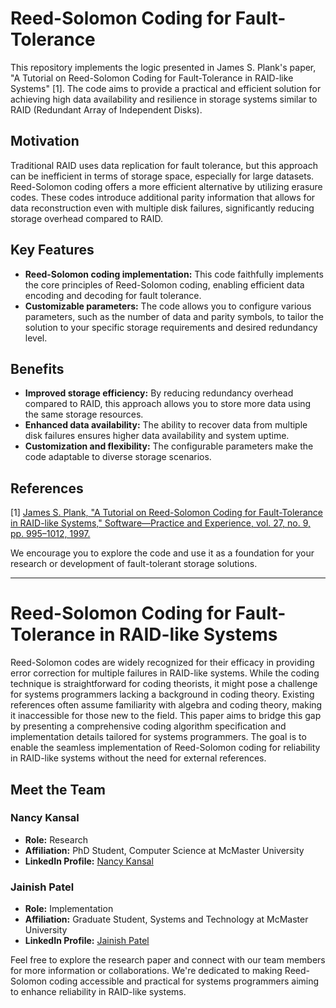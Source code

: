 # Reed-Solomon Coding for Fault-Tolerance

This repository implements the logic presented in James S. Plank's paper, "A Tutorial on Reed-Solomon Coding for Fault-Tolerance in RAID-like Systems" [1]. The code aims to provide a practical and efficient solution for achieving high data availability and resilience in storage systems similar to RAID (Redundant Array of Independent Disks).

## Motivation

Traditional RAID uses data replication for fault tolerance, but this approach can be inefficient in terms of storage space, especially for large datasets. Reed-Solomon coding offers a more efficient alternative by utilizing erasure codes. These codes introduce additional parity information that allows for data reconstruction even with multiple disk failures, significantly reducing storage overhead compared to RAID.

## Key Features

- **Reed-Solomon coding implementation:** This code faithfully implements the core principles of Reed-Solomon coding, enabling efficient data encoding and decoding for fault tolerance.
- **Customizable parameters:** The code allows you to configure various parameters, such as the number of data and parity symbols, to tailor the solution to your specific storage requirements and desired redundancy level.

## Benefits

- **Improved storage efficiency:** By reducing redundancy overhead compared to RAID, this approach allows you to store more data using the same storage resources.
- **Enhanced data availability:** The ability to recover data from multiple disk failures ensures higher data availability and system uptime.
- **Customization and flexibility:** The configurable parameters make the code adaptable to diverse storage scenarios.

## References

[1] [James S. Plank, "A Tutorial on Reed-Solomon Coding for Fault-Tolerance in RAID-like Systems," Software—Practice and Experience, vol. 27, no. 9, pp. 995–1012, 1997.](https://web.eecs.utk.edu/~jplank/plank/papers/CS-96-332.pdf)

We encourage you to explore the code and use it as a foundation for your research or development of fault-tolerant storage solutions.

---

# Reed-Solomon Coding for Fault-Tolerance in RAID-like Systems

Reed-Solomon codes are widely recognized for their efficacy in providing error correction for multiple failures in RAID-like systems. While the coding technique is straightforward for coding theorists, it might pose a challenge for systems programmers lacking a background in coding theory. Existing references often assume familiarity with algebra and coding theory, making it inaccessible for those new to the field. This paper aims to bridge this gap by presenting a comprehensive coding algorithm specification and implementation details tailored for systems programmers. The goal is to enable the seamless implementation of Reed-Solomon coding for reliability in RAID-like systems without the need for external references.

## Meet the Team

### Nancy Kansal

- **Role:** Research
- **Affiliation:** PhD Student, Computer Science at McMaster University
- **LinkedIn Profile:** [Nancy Kansal](https://www.linkedin.com/in/nancy-kansal-496838106/)

### Jainish Patel

- **Role:** Implementation
- **Affiliation:** Graduate Student, Systems and Technology at McMaster University
- **LinkedIn Profile:** [Jainish Patel](https://www.linkedin.com/in/jainish31/)

Feel free to explore the research paper and connect with our team members for more information or collaborations. We're dedicated to making Reed-Solomon coding accessible and practical for systems programmers aiming to enhance reliability in RAID-like systems.
